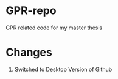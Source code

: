 # GPR-repo
GPR related code for my master thesis

# Changes
1. Switched to Desktop Version of Github